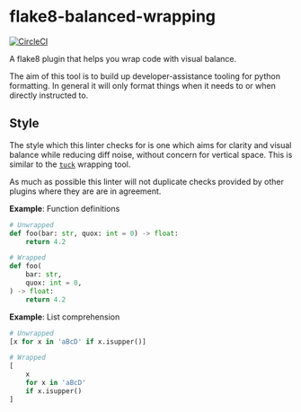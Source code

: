 # flake8-balanced-wrapping

[![CircleCI](https://circleci.com/gh/PeterJCLaw/flake8-balanced-wrapping/tree/master.svg?style=svg)](https://circleci.com/gh/PeterJCLaw/flake8-balanced-wrapping/tree/master)

A flake8 plugin that helps you wrap code with visual balance.

The aim of this tool is to build up developer-assistance tooling for python
formatting. In general it will only format things when it needs to or when
directly instructed to.

## Style

The style which this linter checks for is one which aims for clarity and visual
balance while reducing diff noise, without concern for vertical space. This is
similar to the [`tuck`](https://pypi.org/project/tuck/) wrapping tool.

As much as possible this linter will not duplicate checks provided by other
plugins where they are are in agreement.

**Example**: Function definitions


``` python
# Unwrapped
def foo(bar: str, quox: int = 0) -> float:
    return 4.2

# Wrapped
def foo(
    bar: str,
    quox: int = 0,
) -> float:
    return 4.2
```

**Example**: List comprehension

``` python
# Unwrapped
[x for x in 'aBcD' if x.isupper()]

# Wrapped
[
    x
    for x in 'aBcD'
    if x.isupper()
]
```
